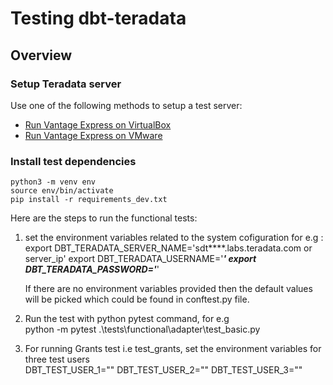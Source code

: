 # Testing dbt-teradata

## Overview

### Setup Teradata server
Use one of the following methods to setup a test server:
- [Run Vantage Express on VirtualBox](https://quickstarts.teradata.com/docs/17.10/getting.started.vbox.html)
- [Run Vantage Express on VMware](https://quickstarts.teradata.com/docs/17.10/getting.started.vmware.html)

### Install test dependencies
```shell
python3 -m venv env
source env/bin/activate
pip install -r requirements_dev.txt
```

Here are the steps to run the functional tests:
1. set the environment variables related to the system cofiguration for e.g :
   export DBT_TERADATA_SERVER_NAME='sdt****.labs.teradata.com or server_ip'
   export DBT_TERADATA_USERNAME='***'
   export DBT_TERADATA_PASSWORD='***'
   
   If there are no environment variables provided then the default values will be picked which could be found in conftest.py file.
   
2. Run the test with python pytest command, for e.g  
   python -m pytest .\tests\functional\adapter\test_basic.py   

3. For running Grants test i.e test_grants, set the environment variables for three test users  
   DBT_TEST_USER_1=""
   DBT_TEST_USER_2=""
   DBT_TEST_USER_3=""
                                    